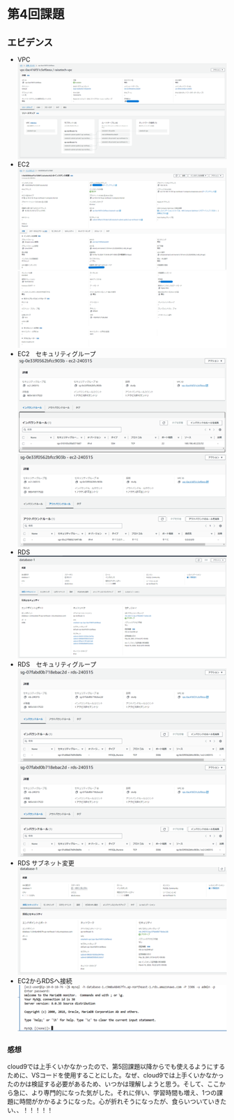# 第4回課題
## エビデンス
- VPC
![VPC](images/lecture4-1.png)
- EC2
![EC2(1)](images/lecture4-2-1.png)
![EC2(2)](images/lecture4-2-2.png)
- EC2　セキュリティグループ
![EC2セキュリティグループ　インバウンド](images/lecture4-5-1.png)
![EC2セキュリティグループ　アウトバウンド](images/lecture4-5-2.png)
- RDS
![RDS](images/lecture4-3.png)
- RDS　セキュリティグループ
![RDSセキュリティグループ　インバウンド](images/lecture4-6-1.png)
![RDSセキュリティグループ　アウトバウンド](images/lecture4-6-1.png)
- RDS サブネット変更
![RDSサブネット変更](images/lecture4-7.png)
- EC2からRDSへ接続
![接続](images/lecture4-4.png)

### 感想
cloud9では上手くいかなかったので、第5回課題以降からでも使えるようにするために、VSコードを使用することにした。なぜ、cloud9では上手くいかなかったのかは検証する必要があるため、いつかは理解しようと思う。そして、ここから急に、より専門的になった気がした。それに伴い、学習時間も増え、1つの課題に時間がかかるようになった。心が折れそうになったが、食らいついていきたい、、！！！！！